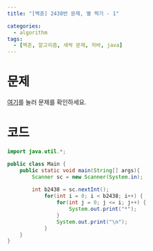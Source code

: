 ```yaml
---
title: "[백준] 2438번 문제, 별 찍기 - 1"

categories:
  - algorithm
tags:
  - [백준, 알고리즘, 새싹 문제, 자바, java]
---
```


# 문제
[여기](https://www.acmicpc.net/problem/2438)를 눌러 문제를 확인하세요.
# 코드
```java
import java.util.*;

public class Main {
    public static void main(String[] args){
        Scanner sc = new Scanner(System.in);
    
        int b2438 = sc.nextInt();
		    for(int i = 0; i < b2438; i++) {
			    for(int j = 0; j <= i; j++) {
				    System.out.print("*");
			    }
			    System.out.print("\n");
		    }
    }
}
```